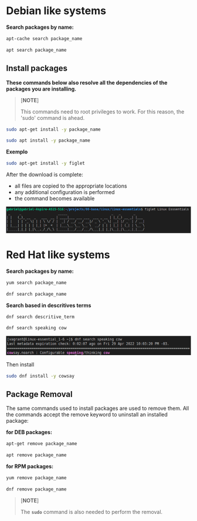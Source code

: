 

# Debian like systems
**Search packages by name:**
```bash
apt-cache search package_name
```

```bash
apt search package_name
```

## Install packages
**These commands below also resolve all the dependencies of the packages you are installing.**

>[**NOTE**]
> 
> This commands need to root privileges to work. For this reason, the 'sudo' command is ahead.

```bash
sudo apt-get install -y package_name
```

```bash
sudo apt install -y package_name
```
**Exemplo**
```bash
sudo apt-get install -y figlet
```

After the download is complete:
- all files are copied to the appropriate locations
- any additional configuration is performed
- the command becomes available

![img](img/1.1-1.png)

# Red Hat like systems
**Search packages by name:**
```bash
yum search package_name
```

```bash
dnf search package_name
```

**Search based in descritives terms**
```bash
dnf search descritive_term
```

```bash
dnf search speaking cow
```
![img](img/1.1-2.png)

Then install
```bash
sudo dnf install -y cowsay
```

## Package Removal
The same commands used to install packages are used to remove them. All the commands accept the
remove keyword to uninstall an installed package: 

**for DEB packages:**

```bash
apt-get remove package_name
```

```bash
apt remove package_name
```

**for RPM packages:**
```bash 
yum remove package_name
```

```bash
dnf remove package_name
```

>[**NOTE**]
> 
> The **`sudo`** command is also needed to perform the removal.

